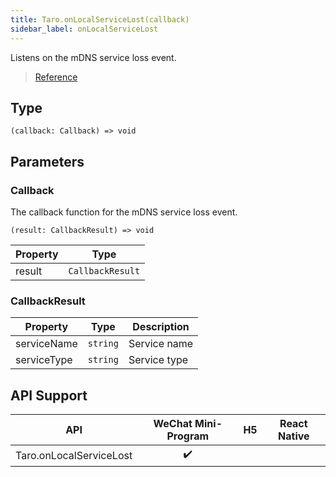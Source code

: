 ```yaml
---
title: Taro.onLocalServiceLost(callback)
sidebar_label: onLocalServiceLost
---
```


Listens on the mDNS service loss event.

> [Reference](https://developers.weixin.qq.com/miniprogram/en/dev/api/network/mdns/wx.onLocalServiceLost.html)

## Type

```tsx
(callback: Callback) => void
```

## Parameters

### Callback

The callback function for the mDNS service loss event.

```tsx
(result: CallbackResult) => void
```

<table>
  <thead>
    <tr>
      <th>Property</th>
      <th>Type</th>
    </tr>
  </thead>
  <tbody>
    <tr>
      <td>result</td>
      <td><code>CallbackResult</code></td>
    </tr>
  </tbody>
</table>

### CallbackResult

<table>
  <thead>
    <tr>
      <th>Property</th>
      <th>Type</th>
      <th>Description</th>
    </tr>
  </thead>
  <tbody>
    <tr>
      <td>serviceName</td>
      <td><code>string</code></td>
      <td>Service name</td>
    </tr>
    <tr>
      <td>serviceType</td>
      <td><code>string</code></td>
      <td>Service type</td>
    </tr>
  </tbody>
</table>

## API Support

| API | WeChat Mini-Program | H5 | React Native |
| :---: | :---: | :---: | :---: |
| Taro.onLocalServiceLost | ✔️ |  |  |
